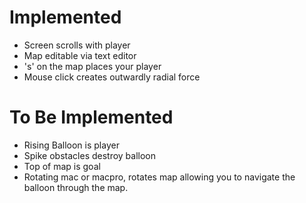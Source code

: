 # Implemented #
  * Screen scrolls with player
  * Map editable via text editor
  * 's' on the map places your player
  * Mouse click creates outwardly radial force

# To Be Implemented #
  * Rising Balloon is player
  * Spike obstacles destroy balloon
  * Top of map is goal
  * Rotating mac or macpro, rotates map allowing you to navigate the balloon through the map.